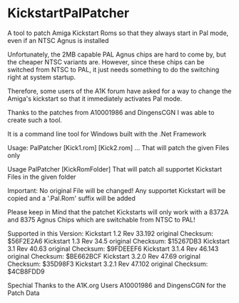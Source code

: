 # KickstartPalPatcher
A tool to patch Amiga Kickstart Roms so that they always start in Pal mode, even if an NTSC Agnus is installed 

Unfortunately, the 2MB capable PAL Agnus chips are hard to come by, but the cheaper NTSC variants are.
However, since these chips can be switched from NTSC to PAL, it just needs something to do the switching right at system startup.

Therefore, some users of the A1K forum have asked for a way to change the Amiga's kickstart so that it immediately activates Pal mode.

Thanks to the patches from A10001986 and DingensCGN I was able to create such a tool.

It is a command line tool for Windows built with the .Net Framework

Usage: PalPatcher [Kick1.rom] [Kick2.rom] ...
That will patch the given Files only

Usage  PalPatcher [KickRomFolder]
That will patch all supportet Kickstart Files in the given folder

Important: No original File will be changed!
Any supportet Kickstart will be copied and a '.Pal.Rom' suffix will be added

Please keep in Mind that the patchet Kickstarts will only work with a 8372A and 8375 Agnus Chips
which are switchable from NTSC to PAL!

Supported in this Version:
Kickstart 1.2 Rev 33.192 original Checksum: $56F2E2A6
Kickstart 1.3 Rev 34.5 original Checksum: $15267DB3
Kickstart 3.1 Rev 40.63 original Checksum: $9FDEEEF6
Kickstart 3.1.4 Rev 46.143 original Checksum: $BE662BCF
Kickstart 3.2.0 Rev 47.69 original Checksum: $35D98F3
Kickstart 3.2.1 Rev 47.102 original Checksum: $4CB8FDD9

Spechial Thanks to the A1K.org Users A10001986 and DingensCGN for the Patch Data